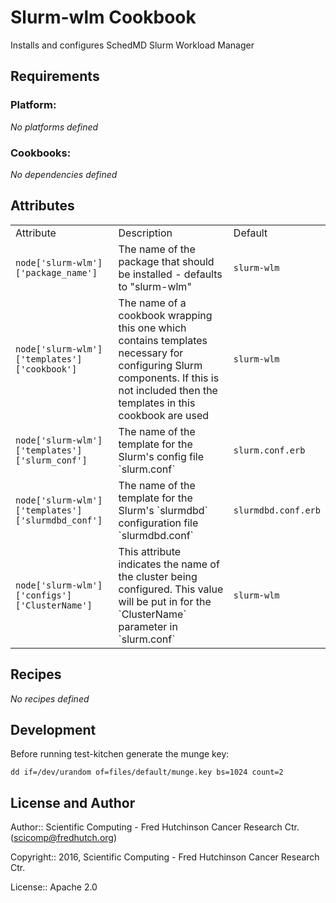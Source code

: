 Slurm-wlm Cookbook
==================

Installs and configures SchedMD Slurm Workload Manager

Requirements
------------

### Platform:

*No platforms defined*

### Cookbooks:

*No dependencies defined*

Attributes
----------

<table>
  <tr>
    <td>Attribute</td>
    <td>Description</td>
    <td>Default</td>
  </tr>
  <tr>
    <td><code>node['slurm-wlm']['package_name']</code></td>
    <td>The name of the package that should be installed - defaults to "slurm-wlm"</td>
    <td><code>slurm-wlm</code></td>
  </tr>
  <tr>
    <td><code>node['slurm-wlm']['templates']['cookbook']</code></td>
    <td>The name of a cookbook wrapping this one which contains templates necessary for configuring Slurm components.  If this is not included then the templates in this cookbook are used </td>
    <td><code>slurm-wlm</code></td>
  </tr>
  <tr>
    <td><code>node['slurm-wlm']['templates']['slurm_conf']</code></td>
    <td>The name of the template for the Slurm's config file `slurm.conf` </td>
    <td><code>slurm.conf.erb</code></td>
  </tr>
  <tr>
    <td><code>node['slurm-wlm']['templates']['slurmdbd_conf']</code></td>
    <td>The name of the template for the Slurm's `slurmdbd` configuration file `slurmdbd.conf` </td>
    <td><code>slurmdbd.conf.erb</code></td>
  </tr>
  <tr>
    <td><code>node['slurm-wlm']['configs']['ClusterName']</code></td>
    <td>This attribute indicates the name of the cluster being configured. This value will be put in for the `ClusterName` parameter in `slurm.conf`</td>
    <td><code>slurm-wlm</code></td>
  </tr>
</table>

Recipes
-------

*No recipes defined*

Development
-----------

Before running test-kitchen generate the munge key:

    dd if=/dev/urandom of=files/default/munge.key bs=1024 count=2

License and Author
------------------

Author:: Scientific Computing - Fred Hutchinson Cancer Research Ctr. (<scicomp@fredhutch.org>)

Copyright:: 2016, Scientific Computing - Fred Hutchinson Cancer Research Ctr.

License:: Apache 2.0

